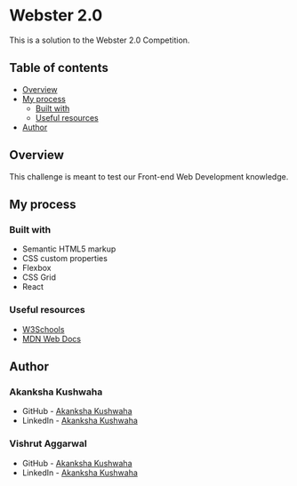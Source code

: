 # Webster 2.0

This is a solution to the Webster 2.0 Competition.

## Table of contents

- [Overview](#overview)
- [My process](#my-process)
  - [Built with](#built-with)
  - [Useful resources](#useful-resources)
- [Author](#author)

## Overview

This challenge is meant to test our Front-end Web Development knowledge.

## My process

### Built with

- Semantic HTML5 markup
- CSS custom properties
- Flexbox
- CSS Grid
- React

### Useful resources

- [W3Schools](https://www.w3schools.com/css/)
- [MDN Web Docs](https://developer.mozilla.org/en-US/docs/Web/CSS)

## Author

### Akanksha Kushwaha
- GitHub - [Akanksha Kushwaha](https://www.github.com/aku1310/)
- LinkedIn - [Akanksha Kushwaha](https://www.linkedin.com/in/akankshakushwaha/)

### Vishrut Aggarwal
- GitHub - [Akanksha Kushwaha](https://www.github.com/VishrutAggarwal/)
- LinkedIn - [Akanksha Kushwaha](https://www.linkedin.com/in/vishrut-aggarwal/)